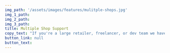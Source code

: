 ```yaml
---
img_path: '/assets/images/features/mulitple-shops.jpg'
img_1_path:
img_2_path:
img_3_path:
title: Multiple Shop Support
copy_text: "If you're a large retailer, freelancer, or dev team we have you covered. ShopStatus lets you monitor all your shops from a single dashboard."
button_link: null
button_text:
---
```

